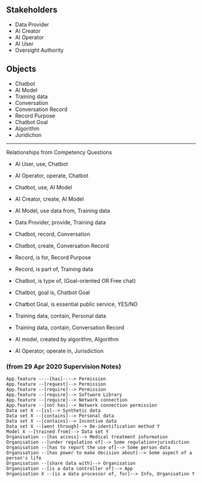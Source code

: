 ## Stakeholders

- Data Provider
- AI Creator
- AI Operator
- AI User
- Oversight Authority


## Objects

- Chatbot
- AI Model
- Training data
- Conversation
- Conversation Record
- Record Purpose
- Chatbot Goal
- Algorithm
- Juridiction

----

Relationships from Competency Questions

- AI User, use, Chatbot
- AI Operator, operate, Chatbot
- Chatbot, use, AI Model
- AI Creator, create, AI Model
- AI Model, use data from, Training data
- Data Provider, provide, Training data

- Chatbot, record, Conversation
- Chatbot, create, Conversation Record
- Record, is for, Record Purpose

- Record, is part of, Training data

- Chatbot, is type of, (Goal-oriented OR Free chat)
- Chatbot, goal is, Chatbot Goal

- Chatbot Goal, is essential public service, YES/NO

- Training data, contain, Personal data
- Training data, contain, Conversation Record

- AI model, created by algorithm, Algorithm

- AI Operator, operate in, Jurisdiction



### (from 29 Apr 2020 Supervision Notes)
```
App.feature ----[has]----> Permission
App.feature --[request]--> Permission
App.feature --[require]--> Permission
App.feature --[require]--> Software Library
App.feature --[require]--> Network connection
App.feature --[not has]--> Network connection permission
Data set X --[is]--> Synthetic data
Data set X --[contains]--> Personal data
Data set X --[contains]--> Incentive data
Data set X --[went through]--> De-identification method Y
Model X --[trained from]--> Data set Y
Organisation --[has access]--> Medical treatment information
Organisation --[under regulation of]--> Some regulation+jurisdiction
Organisation --[has to report the use of]--> Some person data
Organisation --[has power to make decision about]--> Some aspect of a person's life
Organisation --[share data with]--> Organisation
Organisation --[is a data controller of]--> App
Organisation X --[is a data processor of, for]--> Info, Organisation Y
```
